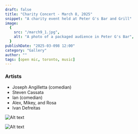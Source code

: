 ```yaml
---
draft: false
title: "Charity Concert - March 8, 2025"
snippet: "A charity event held at Peter G's Bar and Grill"
image:
  {
    src: "/march9_1.jpg",
    alt: "A photo of a packaged audience in Peter G's Bar",
  }
publishDate: "2025-03-098 12:00"
category: "Gallery"
author: ""
tags: [open mic, toronto, music]
---
```


### Artists

- Joseph Angilletta (comedian)
- Steven Cassata
- Ian (comedian)
- Alex, Mikey, and Rosa
- Ivan Defreitas

![Alt text](/march9_1.jpg)

![Alt text](/march9_2.jpg)
